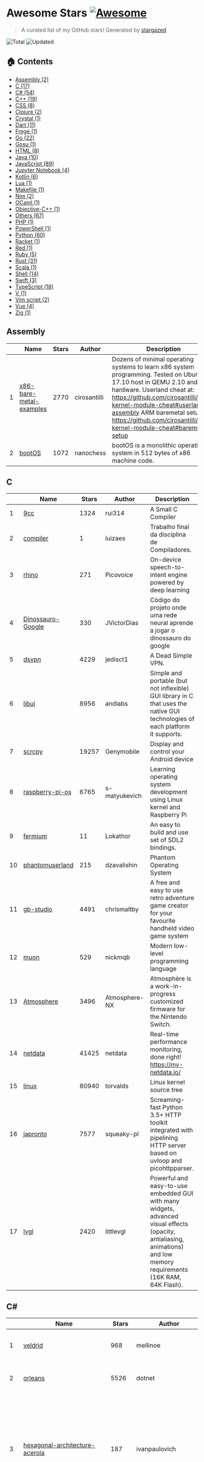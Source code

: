 # Awesome Stars [![Awesome](https://cdn.rawgit.com/sindresorhus/awesome/d7305f38d29fed78fa85652e3a63e154dd8e8829/media/badge.svg)](https://github.com/sindresorhus/awesome)

> A curated list of my GitHub stars! Generated by [stargazed](https://github.com/abhijithvijayan/stargazed)

![Total](https://img.shields.io/badge/Total-472-green.svg)
![Updated](https://img.shields.io/badge/Updated-2--9--2019-blue.svg)

## 🏠 Contents
- [Assembly (2)](#assembly)
- [C (17)](#c)
- [C# (54)](#c-1)
- [C++ (19)](#c-2)
- [CSS (8)](#css)
- [Clojure (2)](#clojure)
- [Crystal (1)](#crystal)
- [Dart (11)](#dart)
- [Frege (1)](#frege)
- [Go (22)](#go)
- [Gosu (1)](#gosu)
- [HTML (8)](#html)
- [Java (10)](#java)
- [JavaScript (89)](#javascript)
- [Jupyter&nbsp;Notebook (4)](#jupyter-notebook)
- [Kotlin (6)](#kotlin)
- [Lua (1)](#lua)
- [Makefile (1)](#makefile)
- [Nim (2)](#nim)
- [OCaml (1)](#ocaml)
- [Objective-C++ (1)](#objective-c)
- [Others (67)](#others)
- [PHP (1)](#php)
- [PowerShell (1)](#powershell)
- [Python (60)](#python)
- [Racket (1)](#racket)
- [Red (1)](#red)
- [Ruby (5)](#ruby)
- [Rust (31)](#rust)
- [Scala (1)](#scala)
- [Shell (14)](#shell)
- [Swift (3)](#swift)
- [TypeScript (18)](#typescript)
- [V (1)](#v)
- [Vim&nbsp;script (2)](#vim-script)
- [Vue (4)](#vue)
- [Zig (1)](#zig)

## Assembly
|  | Name 	|  Stars 	| Author  	|  Description 	|
|---	|---	|---	|---	|---	|
| 1 |  [x86-bare-metal-examples](https://github.com/cirosantilli/x86-bare-metal-examples) | 2770 | cirosantilli | Dozens of minimal operating systems to learn x86 system programming. Tested on Ubuntu 17.10 host in QEMU 2.10 and real hardware. Userland cheat at: https://github.com/cirosantilli/linux-kernel-module-cheat#userland-assembly ARM baremetal setup at: https://github.com/cirosantilli/linux-kernel-module-cheat#baremetal-setup |
| 2 |  [bootOS](https://github.com/nanochess/bootOS) | 1072 | nanochess | bootOS is a monolithic operating system in 512 bytes of x86 machine code. |

## C
|  | Name 	|  Stars 	| Author  	|  Description 	|
|---	|---	|---	|---	|---	|
| 1 |  [9cc](https://github.com/rui314/9cc) | 1324 | rui314 | A Small C Compiler |
| 2 |  [compiler](https://github.com/luizaes/compiler) | 1 | luizaes | Trabalho final da disciplina de Compiladores. |
| 3 |  [rhino](https://github.com/Picovoice/rhino) | 271 | Picovoice | On-device speech-to-intent engine powered by deep learning |
| 4 |  [Dinossauro-Google](https://github.com/JVictorDias/Dinossauro-Google) | 330 | JVictorDias | Código do projeto onde uma rede neural aprende a jogar o dinossauro do google |
| 5 |  [dsvpn](https://github.com/jedisct1/dsvpn) | 4229 | jedisct1 | A Dead Simple VPN. |
| 6 |  [libui](https://github.com/andlabs/libui) | 8956 | andlabs | Simple and portable (but not inflexible) GUI library in C that uses the native GUI technologies of each platform it supports. |
| 7 |  [scrcpy](https://github.com/Genymobile/scrcpy) | 19257 | Genymobile | Display and control your Android device |
| 8 |  [raspberry-pi-os](https://github.com/s-matyukevich/raspberry-pi-os) | 6765 | s-matyukevich | Learning operating system development using Linux kernel and Raspberry Pi |
| 9 |  [fermium](https://github.com/Lokathor/fermium) | 11 | Lokathor | An easy to build and use set of SDL2 bindings. |
| 10 |  [phantomuserland](https://github.com/dzavalishin/phantomuserland) | 215 | dzavalishin | Phantom Operating System |
| 11 |  [gb-studio](https://github.com/chrismaltby/gb-studio) | 4491 | chrismaltby | A free and easy to use retro adventure game creator for your favourite handheld video game system |
| 12 |  [muon](https://github.com/nickmqb/muon) | 529 | nickmqb | Modern low-level programming language |
| 13 |  [Atmosphere](https://github.com/Atmosphere-NX/Atmosphere) | 3496 | Atmosphere-NX | Atmosphère is a work-in-progress customized firmware for the Nintendo Switch. |
| 14 |  [netdata](https://github.com/netdata/netdata) | 41425 | netdata | Real-time performance monitoring, done right! https://my-netdata.io/ |
| 15 |  [linux](https://github.com/torvalds/linux) | 80940 | torvalds | Linux kernel source tree |
| 16 |  [japronto](https://github.com/squeaky-pl/japronto) | 7577 | squeaky-pl | Screaming-fast Python 3.5+ HTTP toolkit integrated with pipelining HTTP server based on uvloop and picohttpparser. |
| 17 |  [lvgl](https://github.com/littlevgl/lvgl) | 2420 | littlevgl | Powerful and easy-to-use embedded GUI with many widgets, advanced visual effects (opacity, antialiasing, animations) and low memory requirements (16K RAM, 64K Flash). |

## C#
|  | Name 	|  Stars 	| Author  	|  Description 	|
|---	|---	|---	|---	|---	|
| 1 |  [veldrid](https://github.com/mellinoe/veldrid) | 968 | mellinoe | A low-level, portable graphics library for .NET. |
| 2 |  [orleans](https://github.com/dotnet/orleans) | 5526 | dotnet | Orleans - Distributed Virtual Actor Model |
| 3 |  [hexagonal-architecture-acerola](https://github.com/ivanpaulovich/hexagonal-architecture-acerola) | 187 | ivanpaulovich | An Hexagonal Architecture service template with DDD, CQRS, TDD and SOLID using .NET Core 2.0. All small features are testable and could be mocked. Adapters could be mocked or exchanged. |
| 4 |  [event-sourcing-jambo](https://github.com/ivanpaulovich/event-sourcing-jambo) | 130 | ivanpaulovich | An Hexagonal Architecture with DDD + Aggregates + Event Sourcing using .NET Core, Kafka e MongoDB (Blog Engine) |
| 5 |  [Mimic](https://github.com/molenzwiebel/Mimic) | 212 | molenzwiebel | 📡 League from the safety of your toilet. |
| 6 |  [Netch](https://github.com/NetchX/Netch) | 1438 | NetchX | Game accelerator. Support Socks5, Shadowsocks, ShadowsocksR, V2Ray protocol. UDP NAT FullCone |
| 7 |  [JSIL](https://github.com/sq/JSIL) | 1592 | sq | CIL to Javascript Compiler |
| 8 |  [querybuilder](https://github.com/sqlkata/querybuilder) | 1105 | sqlkata | SQL query builder, written in c#, helps you build complex queries easily, supports SqlServer, MySql, PostgreSql, Oracle, Sqlite and Firebird |
| 9 |  [Chloe](https://github.com/shuxinqin/Chloe) | 1031 | shuxinqin | A lightweight and high-performance Object/Relational Mapping(ORM) library for .NET  --C# |
| 10 |  [YoutubeExplode](https://github.com/Tyrrrz/YoutubeExplode) | 764 | Tyrrrz | The ultimate dirty YouTube library |
| 11 |  [FastExpressionCompiler](https://github.com/dadhi/FastExpressionCompiler) | 404 | dadhi | Fast ExpressionTree compiler to delegate |
| 12 |  [Enums.NET](https://github.com/TylerBrinkley/Enums.NET) | 867 | TylerBrinkley | Enums.NET is a high-performance type-safe .NET enum utility library |
| 13 |  [Dapper.GraphQL](https://github.com/landmarkhw/Dapper.GraphQL) | 176 | landmarkhw | A .NET Core library designed to integrate the Dapper and graphql-dotnet projects with ease-of-use in mind and performance as the primary concern. |
| 14 |  [Playnite](https://github.com/JosefNemec/Playnite) | 1948 | JosefNemec | Open source video game library manager with support for 3rd party libraries like Steam, GOG, Origin, Battle.net and Uplay. Including game emulation support, providing one unified interface for your games. |
| 15 |  [uno](https://github.com/unoplatform/uno) | 1412 | unoplatform | Build Mobile, Desktop and WebAssembly apps with C# and XAML. Today. Open source and professionally supported. |
| 16 |  [roslyn](https://github.com/dotnet/roslyn) | 11941 | dotnet | The Roslyn .NET compiler provides C# and Visual Basic languages with rich code analysis APIs. |
| 17 |  [coreclr](https://github.com/dotnet/coreclr) | 12088 | dotnet | CoreCLR is the runtime for .NET Core. It includes the garbage collector, JIT compiler, primitive data types and low-level classes. |
| 18 |  [osu](https://github.com/ppy/osu) | 3628 | ppy | rhythm is just a *click* away! |
| 19 |  [IdentityServer4](https://github.com/IdentityServer/IdentityServer4) | 5160 | IdentityServer | OpenID Connect and OAuth 2.0 Framework for ASP.NET Core |
| 20 |  [Lean](https://github.com/QuantConnect/Lean) | 2803 | QuantConnect | Lean Algorithmic Trading Engine by QuantConnect (C#, Python, F#) |
| 21 |  [workflow-core](https://github.com/danielgerlag/workflow-core) | 1492 | danielgerlag | Lightweight workflow engine for .NET Standard |
| 22 |  [SteamAchievementManager](https://github.com/gibbed/SteamAchievementManager) | 1180 | gibbed | A manager for game achievements in Steam. |
| 23 |  [react-native-fs](https://github.com/itinance/react-native-fs) | 3206 | itinance | Native filesystem access for react-native |
| 24 |  [microservices-demo](https://github.com/GoogleCloudPlatform/microservices-demo) | 5963 | GoogleCloudPlatform | Sample cloud-native application with 10 microservices showcasing Kubernetes, Istio, gRPC and OpenCensus. |
| 25 |  [RawPrint](https://github.com/frogmorecs/RawPrint) | 86 | frogmorecs | Send files directly to a Windows printer bypassing the printer driver. |
| 26 |  [Eto](https://github.com/picoe/Eto) | 2281 | picoe | Cross platform GUI framework for desktop and mobile applications in .NET |
| 27 |  [grpc-dotnet](https://github.com/grpc/grpc-dotnet) | 1325 | grpc | gRPC for .NET |
| 28 |  [linq2db](https://github.com/linq2db/linq2db) | 1404 | linq2db | Linq to database provider. |
| 29 |  [SharpBgfx](https://github.com/MikePopoloski/SharpBgfx) | 132 | MikePopoloski | C# bindings for the bgfx graphics library |
| 30 |  [todo](https://github.com/ivanpaulovich/todo) | 76 | ivanpaulovich | :white_check_mark: Commad-Line Task management with storage on your GitHub :fire: |
| 31 |  [clean-architecture-manga](https://github.com/ivanpaulovich/clean-architecture-manga) | 614 | ivanpaulovich | Clean Architecture sample with .NET Core 3.0 and C# 8. Use cases as central organising structure, completely testable, decoupled from frameworks |
| 32 |  [ArchiSteamFarm](https://github.com/JustArchiNET/ArchiSteamFarm) | 4451 | JustArchiNET | C# application with primary purpose of idling Steam cards from multiple accounts simultaneously. |
| 33 |  [OptiKey](https://github.com/OptiKey/OptiKey) | 3674 | OptiKey | OptiKey - Full computer control and speech with your eyes |
| 34 |  [C-Sharp](https://github.com/TheAlgorithms/C-Sharp) | 902 | TheAlgorithms | All algorithms implemented in C#. |
| 35 |  [Chromely](https://github.com/chromelyapps/Chromely) | 1665 | chromelyapps | Build HTML Desktop Apps on .NET/.NET Core using native GUI, HTML5, JavaScript, CSS |
| 36 |  [dotnet-new-caju](https://github.com/ivanpaulovich/dotnet-new-caju) | 163 | ivanpaulovich | Learn Clean Architecture with .NET Core 3.0 :fire: |
| 37 |  [clean-code-dotnet](https://github.com/thangchung/clean-code-dotnet) | 1335 | thangchung | :bathtub:  Clean Code concepts and tools adapted for .NET |
| 38 |  [bepuphysics2](https://github.com/bepu/bepuphysics2) | 471 | bepu | Pure C# 3D real time physics simulation library, now with a higher version number. |
| 39 |  [Avalonia](https://github.com/AvaloniaUI/Avalonia) | 7259 | AvaloniaUI | A multi-platform .NET UI framework |
| 40 |  [aspnetboilerplate](https://github.com/aspnetboilerplate/aspnetboilerplate) | 7424 | aspnetboilerplate | ASP.NET Boilerplate - Web Application Framework |
| 41 |  [machinelearning](https://github.com/dotnet/machinelearning) | 6452 | dotnet | ML.NET is an open source and cross-platform machine learning framework for .NET. |
| 42 |  [AspNetCore](https://github.com/aspnet/AspNetCore) | 13952 | aspnet | ASP.NET Core is a cross-platform .NET framework for building modern cloud-based web applications on Windows, Mac, or Linux. |
| 43 |  [MaterialDesignInXamlToolkit](https://github.com/MaterialDesignInXAML/MaterialDesignInXamlToolkit) | 7281 | MaterialDesignInXAML | Google's Material Design in XAML & WPF, for C# & VB.Net. |
| 44 |  [QuickLook](https://github.com/QL-Win/QuickLook) | 4125 | QL-Win | Bring macOS “Quick Look” feature to Windows |
| 45 |  [Dapper](https://github.com/StackExchange/Dapper) | 11384 | StackExchange | Dapper - a simple object mapper for .Net |
| 46 |  [eShopOnContainers](https://github.com/dotnet-architecture/eShopOnContainers) | 11344 | dotnet-architecture | Easy to get started sample reference microservice and container based application. Cross-platform on Linux and Windows Docker Containers, powered by .NET Core 2.2, Docker engine and optionally Azure, Kubernetes or Service Fabric. Supports Visual Studio, VS for Mac and CLI based environments with Docker CLI, dotnet CLI, VS Code or any other code editor. |
| 47 |  [Reddnet](https://github.com/moritz-mm/Reddnet) | 55 | moritz-mm | A mini Reddit written in Asp.Net Core |
| 48 |  [EvilClippy](https://github.com/outflanknl/EvilClippy) | 610 | outflanknl | A cross-platform assistant for creating malicious MS Office documents. Can hide VBA macros, stomp VBA code (via P-Code) and confuse macro analysis tools. Runs on Linux, OSX and Windows. |
| 49 |  [coolstore-microservices](https://github.com/vietnam-devs/coolstore-microservices) | 1030 | vietnam-devs | A Kubernetes-based microservices application on service mesh |
| 50 |  [strans](https://github.com/Inventitech/strans) | 515 | Inventitech | Performs string manipulation tasks by learning from the provided example(s), instead of having to program them out explicitly. |
| 51 |  [FluentTerminal](https://github.com/felixse/FluentTerminal) | 5081 | felixse | A Terminal Emulator based on UWP and web technologies. |
| 52 |  [csharp-design-patterns-for-humans](https://github.com/anupavanm/csharp-design-patterns-for-humans) | 550 | anupavanm | Design Patterns for Humans™ - An ultra-simplified explanation - C# Examples |
| 53 |  [Electron.NET](https://github.com/ElectronNET/Electron.NET) | 3739 | ElectronNET | Build cross platform desktop apps with ASP.NET Core. |
| 54 |  [awesome-dotnet-core](https://github.com/thangchung/awesome-dotnet-core) | 10092 | thangchung | :honeybee: A collection of awesome .NET core libraries, tools, frameworks and software |

## C++
|  | Name 	|  Stars 	| Author  	|  Description 	|
|---	|---	|---	|---	|---	|
| 1 |  [Osiris](https://github.com/danielkrupinski/Osiris) | 358 | danielkrupinski | Free open-source training software / cheat for Counter-Strike: Global Offensive, written in modern C++. GUI powered by imgui. |
| 2 |  [d9vk](https://github.com/Joshua-Ashton/d9vk) | 706 | Joshua-Ashton | A d3d9 to vk layer based off DXVK's codebase. |
| 3 |  [dxvk](https://github.com/doitsujin/dxvk) | 4115 | doitsujin | Vulkan-based D3D11 and D3D10 implementation for Linux / Wine |
| 4 |  [grpc-web](https://github.com/grpc/grpc-web) | 3288 | grpc | gRPC for Web Clients |
| 5 |  [nodegui](https://github.com/nodegui/nodegui) | 3081 | nodegui | A library for building cross-platform native desktop applications with JavaScript and CSS like styling 🚀.  For React NodeGUI, visit: https://github.com/nodegui/react-nodegui ⚛️ |
| 6 |  [PacVim](https://github.com/jmoon018/PacVim) | 2362 | jmoon018 |  |
| 7 |  [react-native-windows](https://github.com/microsoft/react-native-windows) | 9957 | microsoft | A framework for building native Windows apps with React. |
| 8 |  [3d-game-shaders-for-beginners](https://github.com/lettier/3d-game-shaders-for-beginners) | 5063 | lettier | 🎮 A step-by-step guide on how to implement SSAO, depth of field, lighting, normal mapping, and more for your 3D game. |
| 9 |  [electron](https://github.com/electron/electron) | 77308 | electron | :electron: Build cross-platform desktop apps with JavaScript, HTML, and CSS |
| 10 |  [bgfx](https://github.com/bkaradzic/bgfx) | 6762 | bkaradzic | Cross-platform, graphics API agnostic, &#34;Bring Your Own Engine/Framework&#34; style rendering library. |
| 11 |  [terminal](https://github.com/microsoft/terminal) | 52657 | microsoft | The new Windows Terminal, and the original Windows console host -- all in the same place! |
| 12 |  [devilution](https://github.com/diasurgical/devilution) | 7540 | diasurgical | Diablo devolved - magic behind the 1996 computer game |
| 13 |  [imgui](https://github.com/ocornut/imgui) | 16987 | ocornut | Dear ImGui: Bloat-free Immediate Mode Graphical User interface for C++ with minimal dependencies |
| 14 |  [uWebSockets.js](https://github.com/uNetworking/uWebSockets.js) | 2210 | uNetworking | μWebSockets for TypeScript & JavaScript backends |
| 15 |  [godot](https://github.com/godotengine/godot) | 24718 | godotengine | Godot Engine – Multi-platform 2D and 3D game engine |
| 16 |  [nw.js](https://github.com/nwjs/nw.js) | 35884 | nwjs | Call all Node.js modules directly from DOM/WebWorker and enable a new way of writing applications with all Web technologies. |
| 17 |  [tinyrenderer](https://github.com/ssloy/tinyrenderer) | 7447 | ssloy | A brief computer graphics / rendering course |
| 18 |  [tinyraycaster](https://github.com/ssloy/tinyraycaster) | 1072 | ssloy | 486 lines of C++: old-school FPS in a weekend |
| 19 |  [simdjson](https://github.com/lemire/simdjson) | 7462 | lemire | Parsing gigabytes of JSON per second |

## CSS
|  | Name 	|  Stars 	| Author  	|  Description 	|
|---	|---	|---	|---	|---	|
| 1 |  [RemixIcon](https://github.com/Remix-Design/RemixIcon) | 1604 | Remix-Design | Open source neutral style icon system |
| 2 |  [css](https://github.com/primer/css) | 8608 | primer | The CSS design system that powers GitHub |
| 3 |  [chalk](https://github.com/nielsenramon/chalk) | 766 | nielsenramon | Chalk is a high quality, completely customizable, performant and 100% free Jekyll blog theme. |
| 4 |  [nulis](https://github.com/raymestalez/nulis) | 701 | raymestalez | Tree editor for writers |
| 5 |  [bulma](https://github.com/jgthms/bulma) | 36796 | jgthms | Modern CSS framework based on Flexbox |
| 6 |  [water.css](https://github.com/kognise/water.css) | 4177 | kognise | A just-add-css collection of styles to make simple websites just a little nicer |
| 7 |  [web-presentation](https://github.com/deepidea/web-presentation) | 100 | deepidea | Jekyll theme template to create web presentation |
| 8 |  [raster](https://github.com/rsms/raster) | 452 | rsms | Raster — simple CSS grid system |

## Clojure
|  | Name 	|  Stars 	| Author  	|  Description 	|
|---	|---	|---	|---	|---	|
| 1 |  [metabase](https://github.com/metabase/metabase) | 17011 | metabase | The simplest, fastest way to get business intelligence and analytics  to everyone in your company :yum: |
| 2 |  [jepsen](https://github.com/jepsen-io/jepsen) | 4144 | jepsen-io | A framework for distributed systems verification, with fault injection |

## Crystal
|  | Name 	|  Stars 	| Author  	|  Description 	|
|---	|---	|---	|---	|---	|
| 1 |  [invidious](https://github.com/omarroth/invidious) | 1329 | omarroth | Invidious is an alternative front-end to YouTube |

## Dart
|  | Name 	|  Stars 	| Author  	|  Description 	|
|---	|---	|---	|---	|---	|
| 1 |  [complete_flutter_ecommerce](https://github.com/Santos-Enoque/complete_flutter_ecommerce) | 204 | Santos-Enoque | This repo will contain the backend code and the Ui of the flutter ecommerce app |
| 2 |  [dynamic_widget](https://github.com/dengyin2000/dynamic_widget) | 263 | dengyin2000 | A Backend-Driven UI toolkit, build your dynamic UI with json, and the json format is very similar with flutter widget code. |
| 3 |  [Best-Flutter-UI-Templates](https://github.com/mitesh77/Best-Flutter-UI-Templates) | 2527 | mitesh77 | completely free for everyone. Its build-in Flutter Dart. |
| 4 |  [hive](https://github.com/hivedb/hive) | 491 | hivedb | Lightweight and blazing fast key-value database written in pure Dart. |
| 5 |  [flutter_web](https://github.com/flutter/flutter_web) | 4477 | flutter | Bring your Flutter code to web browsers |
| 6 |  [flutter_platform_widgets](https://github.com/aqwert/flutter_platform_widgets) | 454 | aqwert | Target the specific design of Material for Android and Cupertino for iOS widgets through a common set of Platform aware widgets |
| 7 |  [grpc-dart](https://github.com/grpc/grpc-dart) | 266 | grpc | The Dart language implementation of gRPC. |
| 8 |  [bloc](https://github.com/felangel/bloc) | 2637 | felangel | A predictable state management library that helps implement the BLoC design pattern |
| 9 |  [flutter](https://github.com/flutter/flutter) | 76271 | flutter | Flutter makes it easy and fast to build beautiful mobile apps. |
| 10 |  [flutter-developers](https://github.com/lukepighetti/flutter-developers) | 104 | lukepighetti | A showcase app for Flutter Developers |
| 11 |  [awesome-flutter](https://github.com/Solido/awesome-flutter) | 22240 | Solido | An awesome list that curates the best Flutter libraries, tools, tutorials, articles and more. |

## Frege
|  | Name 	|  Stars 	| Author  	|  Description 	|
|---	|---	|---	|---	|---	|
| 1 |  [frege](https://github.com/Frege/frege) | 3252 | Frege | Frege is a Haskell for the JVM. It brings purely functional programing to the Java platform. |

## Go
|  | Name 	|  Stars 	| Author  	|  Description 	|
|---	|---	|---	|---	|---	|
| 1 |  [watermill](https://github.com/ThreeDotsLabs/watermill) | 1269 | ThreeDotsLabs | Building event-driven applications easy way in Go. |
| 2 |  [go-patterns](https://github.com/tmrts/go-patterns) | 11026 | tmrts | Curated list of Go design patterns, recipes and idioms |
| 3 |  [kuma](https://github.com/Kong/kuma) | 858 | Kong | 🐻 The Universal Service Mesh |
| 4 |  [act](https://github.com/nektos/act) | 2429 | nektos | Run your GitHub Actions locally |
| 5 |  [octant](https://github.com/vmware-tanzu/octant) | 2740 | vmware-tanzu | A web-based, highly extensible platform for developers to better understand the complexity of Kubernetes clusters. |
| 6 |  [rook](https://github.com/rook/rook) | 6132 | rook | Storage Orchestration for Kubernetes |
| 7 |  [sqlc](https://github.com/kyleconroy/sqlc) | 92 | kyleconroy | Generate type safe Go from SQL |
| 8 |  [awesome-go](https://github.com/avelino/awesome-go) | 48293 | avelino | A curated list of awesome Go frameworks, libraries and software |
| 9 |  [vault](https://github.com/hashicorp/vault) | 14078 | hashicorp | A tool for secrets management, encryption as a service, and privileged access management |
| 10 |  [go-ethereum](https://github.com/ethereum/go-ethereum) | 24342 | ethereum | Official Go implementation of the Ethereum protocol |
| 11 |  [go-whatsapp](https://github.com/Rhymen/go-whatsapp) | 436 | Rhymen | WhatsApp Web API |
| 12 |  [nano](https://github.com/lonng/nano) | 1055 | lonng | Lightweight, facility, high performance golang based game server framework |
| 13 |  [xuperunion](https://github.com/xuperchain/xuperunion) | 826 | xuperchain | A highly flexible blockchain architecture with great transaction performance. |
| 14 |  [termdash](https://github.com/mum4k/termdash) | 841 | mum4k | Terminal based dashboard. |
| 15 |  [chezmoi](https://github.com/twpayne/chezmoi) | 1864 | twpayne | Manage your dotfiles across multiple machines, securely. |
| 16 |  [termshark](https://github.com/gcla/termshark) | 4620 | gcla | A terminal UI for tshark, inspired by Wireshark |
| 17 |  [gfile](https://github.com/Antonito/gfile) | 509 | Antonito | Direct file transfer over WebRTC |
| 18 |  [k9s](https://github.com/derailed/k9s) | 3169 | derailed | 🐶 Kubernetes CLI To Manage Your Clusters In Style! |
| 19 |  [gin](https://github.com/gin-gonic/gin) | 31781 | gin-gonic | Gin is a HTTP web framework written in Go (Golang). It features a Martini-like API with much better performance -- up to 40 times faster. If you need smashing performance, get yourself some Gin. |
| 20 |  [fyne](https://github.com/fyne-io/fyne) | 6638 | fyne-io | Cross platform GUI in Go based on Material Design |
| 21 |  [music-theory](https://github.com/go-music-theory/music-theory) | 259 | go-music-theory | Go models of Note, Scale, Chord and Key |
| 22 |  [fasthttp](https://github.com/valyala/fasthttp) | 10090 | valyala | Fast HTTP package for Go. Tuned for high performance. Zero memory allocations in hot paths. Up to 10x faster than net/http |

## Gosu
|  | Name 	|  Stars 	| Author  	|  Description 	|
|---	|---	|---	|---	|---	|
| 1 |  [gosu-lang](https://github.com/gosu-lang/gosu-lang) | 306 | gosu-lang | The Gosu programming language |

## HTML
|  | Name 	|  Stars 	| Author  	|  Description 	|
|---	|---	|---	|---	|---	|
| 1 |  [css](https://github.com/hakimel/css) | 3736 | hakimel | Assorted CSS and UI experiments. |
| 2 |  [MatBlazor](https://github.com/SamProf/MatBlazor) | 635 | SamProf | Material Design components for Blazor and Razor Components |
| 3 |  [examples](https://github.com/riot/examples) | 334 | riot | Demos and examples for Riot and submodules |
| 4 |  [front-end-handbook-2019](https://github.com/FrontendMasters/front-end-handbook-2019) | 2771 | FrontendMasters | [Book] 2019 edition of our front-end development handbook |
| 5 |  [django-DefectDojo](https://github.com/DefectDojo/django-DefectDojo) | 983 | DefectDojo | DefectDojo is an open-source application vulnerability correlation and security orchestration tool. |
| 6 |  [indeterminate-music](https://github.com/schollz/indeterminate-music) | 12 | schollz | A framework for creating indeterminate music (in development) :musical_note: |
| 7 |  [free-for-dev](https://github.com/ripienaar/free-for-dev) | 24138 | ripienaar | A list of SaaS, PaaS and IaaS offerings that have free tiers of interest to devops and infradev |
| 8 |  [personal-website](https://github.com/github/personal-website) | 5353 | github | Code that'll help you kickstart a personal website that showcases your work as a software developer. |

## Java
|  | Name 	|  Stars 	| Author  	|  Description 	|
|---	|---	|---	|---	|---	|
| 1 |  [bootique](https://github.com/bootique/bootique) | 1199 | bootique | Bootique is a minimally opinionated platform for modern runnable Java apps. |
| 2 |  [actframework](https://github.com/actframework/actframework) | 588 | actframework | An easy to use Java MVC server stack |
| 3 |  [CleanCodeCaseStudy](https://github.com/cleancoders/CleanCodeCaseStudy) | 348 | cleancoders | Clean Code Case Study |
| 4 |  [clean-architecture-example](https://github.com/carlphilipp/clean-architecture-example) | 162 | carlphilipp | An example to create a clean architecture with Java 11 |
| 5 |  [Anime4K](https://github.com/bloc97/Anime4K) | 3792 | bloc97 | A High-Quality Real Time Upscaler for Anime Video |
| 6 |  [poli](https://github.com/shzlw/poli) | 1439 | shzlw | An easy-to-use BI server built for SQL lovers. Power data analysis in SQL and gain faster business insights. |
| 7 |  [android-developer-roadmap](https://github.com/MindorksOpenSource/android-developer-roadmap) | 748 | MindorksOpenSource | Android Developer Roadmap - A complete roadmap to learn Android App Development |
| 8 |  [AndroidGameBoyEmulator](https://github.com/pedrovgs/AndroidGameBoyEmulator) | 210 | pedrovgs | Android Game Boy Emulator written in Java |
| 9 |  [buck](https://github.com/facebook/buck) | 6989 | facebook | A fast build system that encourages the creation of small, reusable modules over a variety of platforms and languages. |
| 10 |  [ghidra](https://github.com/NationalSecurityAgency/ghidra) | 17622 | NationalSecurityAgency | Ghidra is a software reverse engineering (SRE) framework |

## JavaScript
|  | Name 	|  Stars 	| Author  	|  Description 	|
|---	|---	|---	|---	|---	|
| 1 |  [sdk](https://github.com/microlinkhq/sdk) | 354 | microlinkhq | Turn any URL into a beautiful link preview. |
| 2 |  [tabler](https://github.com/tabler/tabler) | 19417 | tabler | Tabler is free and open-source HTML Dashboard UI Kit built on Bootstrap |
| 3 |  [svelte](https://github.com/sveltejs/svelte) | 24081 | sveltejs | Cybernetically enhanced web apps |
| 4 |  [iptv](https://github.com/iptv-org/iptv) | 2009 | iptv-org | Collection of 8000+ publicly available IPTV channels from all over the world |
| 5 |  [xo](https://github.com/xojs/xo) | 4756 | xojs | ❤️ JavaScript linter with great defaults |
| 6 |  [carbon](https://github.com/carbon-design-system/carbon) | 2037 | carbon-design-system | A design system built by IBM |
| 7 |  [stargazed](https://github.com/abhijithvijayan/stargazed) | 157 | abhijithvijayan | Creating your own Awesome List of GitHub stars! |
| 8 |  [atom-quest](https://github.com/y4my4my4m/atom-quest) | 3 | y4my4my4m | Task based RPG system for developers. |
| 9 |  [Donsol](https://github.com/hundredrabbits/Donsol) | 65 | hundredrabbits | Card Game |
| 10 |  [vue-filepond](https://github.com/pqina/vue-filepond) | 846 | pqina | 🔌 A handy FilePond adapter component for Vue |
| 11 |  [jsonbox](https://github.com/vasanthv/jsonbox) | 1795 | vasanthv | A Free HTTP based JSON storage. |
| 12 |  [hiring-without-whiteboards](https://github.com/poteto/hiring-without-whiteboards) | 13649 | poteto | ⭐️  Companies that don't have a broken hiring process |
| 13 |  [readme-md-generator](https://github.com/kefranabg/readme-md-generator) | 6067 | kefranabg | 📄 CLI that generates beautiful README.md files |
| 14 |  [clean-code-javascript](https://github.com/ryanmcdermott/clean-code-javascript) | 25929 | ryanmcdermott | :bathtub: Clean Code concepts adapted for JavaScript |
| 15 |  [puppeteer-recorder](https://github.com/checkly/puppeteer-recorder) | 6162 | checkly | Puppeteer recorder is a Chrome extension that records your browser interactions and generates a  Puppeteer script. |
| 16 |  [react-admin](https://github.com/marmelab/react-admin) | 9706 | marmelab | A frontend Framework for building admin applications running in the browser on top of REST/GraphQL APIs, using ES6, React and Material Design |
| 17 |  [TypeScript-Vue-Starter](https://github.com/microsoft/TypeScript-Vue-Starter) | 3714 | microsoft | A starter template for TypeScript and Vue with a detailed README describing how to use the two together. |
| 18 |  [react-spring](https://github.com/react-spring/react-spring) | 14532 | react-spring | ✌️ A spring physics based React animation library |
| 19 |  [onenote](https://github.com/patrikx3/onenote) | 789 | patrikx3 | 📚 Linux Electron Onenote - A Linux compatible version of OneNote |
| 20 |  [joint](https://github.com/clientIO/joint) | 2967 | clientIO | JavaScript diagramming library |
| 21 |  [leite](https://github.com/idwall/leite) | 149 | idwall | Gerador de dados brasileiros aleatórios 🇧🇷 |
| 22 |  [musicTweet](https://github.com/jaredallard/musicTweet) | 4 | jaredallard | Set your Twitter username to your current playing on Spotify. Also has a web page. |
| 23 |  [outline](https://github.com/outline/outline) | 5880 | outline | The fastest wiki and knowledge base for growing teams. Beautiful, feature rich, markdown compatible and open source. |
| 24 |  [vector](https://github.com/Netflix/vector) | 3245 | Netflix | Vector is an on-host performance monitoring framework which exposes hand picked high resolution metrics to every engineer’s browser. |
| 25 |  [reactide](https://github.com/reactide/reactide) | 9686 | reactide | Reactide is the first dedicated IDE for React web application development. |
| 26 |  [proton-native](https://github.com/kusti8/proton-native) | 9320 | kusti8 | A React environment for cross platform native desktop apps |
| 27 |  [mc.js](https://github.com/ian13456/mc.js) | 2734 | ian13456 | Open source Minecraft clone built with ThreeJS, ReactJS, GraphQL, and NodeJS. |
| 28 |  [chrome-extension-catolicasc](https://github.com/murillo94/chrome-extension-catolicasc) | 5 | murillo94 | Uma extensão que centraliza as principais informações do aluno na Univ. Católica de Santa Catarina - Joinville |
| 29 |  [atomize](https://github.com/proksh/atomize) | 548 | proksh | Design System for developers build on styled-components & React JS. |
| 30 |  [pixi.js](https://github.com/pixijs/pixi.js) | 27274 | pixijs | The HTML5 Creation Engine: Create beautiful digital content with the fastest, most flexible 2D WebGL renderer. |
| 31 |  [react-testing-library](https://github.com/testing-library/react-testing-library) | 9085 | testing-library | 🐐 Simple and complete React DOM testing utilities that encourage good testing practices. |
| 32 |  [fullPage.js](https://github.com/alvarotrigo/fullPage.js) | 28273 | alvarotrigo | fullPage plugin by Alvaro Trigo. Create full screen pages fast and simple |
| 33 |  [taskbook](https://github.com/klaussinani/taskbook) | 7132 | klaussinani | Tasks, boards & notes for the command-line habitat |
| 34 |  [material-shell](https://github.com/PapyElGringo/material-shell) | 966 | PapyElGringo | New shell for Gnome following the Material-design guidelines. Proposing a performant and simple opinionated mouse / keyboard workflow to increase daily productivity and comfort |
| 35 |  [mtg-sdk-javascript](https://github.com/MagicTheGathering/mtg-sdk-javascript) | 146 | MagicTheGathering | Magic: The Gathering SDK - Javascript |
| 36 |  [react-material-admin](https://github.com/flatlogic/react-material-admin) | 365 | flatlogic | ☄️React Material Admin is a React template built with Material-UI |
| 37 |  [realworld](https://github.com/gothinkster/realworld) | 32224 | gothinkster | &#34;The mother of all demo apps&#34; — Exemplary fullstack Medium.com clone powered by React, Angular, Node, Django, and many more 🏅 |
| 38 |  [bolt](https://github.com/boltpkg/bolt) | 1456 | boltpkg | ⚡️ Super-powered JavaScript project management |
| 39 |  [odoo](https://github.com/odoo/odoo) | 15170 | odoo | Odoo. Open Source Apps To Grow Your Business. |
| 40 |  [ws](https://github.com/websockets/ws) | 12371 | websockets | Simple to use, blazing fast and thoroughly tested WebSocket client and server for Node.js |
| 41 |  [hexo](https://github.com/hexojs/hexo) | 28142 | hexojs | A fast, simple & powerful blog framework, powered by Node.js. |
| 42 |  [axios](https://github.com/axios/axios) | 65091 | axios | Promise based HTTP client for the browser and node.js |
| 43 |  [freeCodeCamp](https://github.com/freeCodeCamp/freeCodeCamp) | 305264 | freeCodeCamp | The https://www.freeCodeCamp.org open source codebase and curriculum. Learn to code for free together with millions of people. |
| 44 |  [create-react-library](https://github.com/transitive-bullshit/create-react-library) | 2828 | transitive-bullshit | ⚡CLI for easily creating reusable react libraries. |
| 45 |  [engine](https://github.com/playcanvas/engine) | 4832 | playcanvas | Fast and lightweight WebGL game engine |
| 46 |  [react-material-dashboard](https://github.com/devias-io/react-material-dashboard) | 1325 | devias-io | React Dashboard made with Material UI’s components, React and of course create-react-app to boost your app development process! |
| 47 |  [pastel](https://github.com/vadimdemedes/pastel) | 1114 | vadimdemedes | 🎨 Framework for effortlessly building Ink apps |
| 48 |  [nodebestpractices](https://github.com/goldbergyoni/nodebestpractices) | 33894 | goldbergyoni | :white_check_mark: The largest Node.js best practices list (September 2019) |
| 49 |  [nuxt.js](https://github.com/nuxt/nuxt.js) | 22523 | nuxt | The Vue.js Framework |
| 50 |  [react-worker-dom](https://github.com/web-perf/react-worker-dom) | 792 | web-perf | Experiments to see the advantages of using Web Workers to Render React Virtual DOM |
| 51 |  [joi](https://github.com/hapijs/joi) | 13357 | hapijs | :office: The most powerful data validation library for JS |
| 52 |  [zombie](https://github.com/assaf/zombie) | 5307 | assaf | Insanely fast, full-stack, headless browser testing using node.js |
| 53 |  [resume.github.com](https://github.com/resume/resume.github.com) | 42187 | resume | Resumes generated using the GitHub informations |
| 54 |  [vue](https://github.com/vuejs/vue) | 149048 | vuejs | 🖖 Vue.js is a progressive, incrementally-adoptable JavaScript framework for building UI on the web. |
| 55 |  [hacker-scripts](https://github.com/NARKOZ/hacker-scripts) | 36246 | NARKOZ | Based on a true story |
| 56 |  [material-ui](https://github.com/mui-org/material-ui) | 51017 | mui-org | React components for faster and easier web development. Build your own design system, or start with Material Design. |
| 57 |  [ElGrapho](https://github.com/ericdrowell/ElGrapho) | 938 | ericdrowell |  |
| 58 |  [You-Dont-Need-jQuery](https://github.com/nefe/You-Dont-Need-jQuery) | 18620 | nefe | Examples of how to do query, style, dom, ajax, event etc like jQuery with plain javascript. |
| 59 |  [react-kanban](https://github.com/markusenglund/react-kanban) | 1385 | markusenglund | A Trello-like application built with React and Redux. Take a look at the live website: |
| 60 |  [BizCharts](https://github.com/alibaba/BizCharts) | 4486 | alibaba | Powerful data visualization library based on G2 and React. |
| 61 |  [pollyjs](https://github.com/Netflix/pollyjs) | 8077 | Netflix | Record, Replay, and Stub HTTP Interactions. |
| 62 |  [now-builders](https://github.com/zeit/now-builders) | 478 | zeit | Official Now Builders created by the ZEIT team |
| 63 |  [winXP](https://github.com/ShizukuIchi/winXP) | 3168 | ShizukuIchi | 🏁 Web based Windows XP desktop recreation. |
| 64 |  [awesome-vscode](https://github.com/viatsko/awesome-vscode) | 15789 | viatsko | 🎨 A curated list of delightful VS Code packages and resources. |
| 65 |  [coinflict-of-interest](https://github.com/lukechilds/coinflict-of-interest) | 130 | lukechilds | Browser extension to show user biases on Crypto Twitter. |
| 66 |  [send](https://github.com/mozilla/send) | 8349 | mozilla | Simple, private file sharing from the makers of Firefox |
| 67 |  [three.js](https://github.com/mrdoob/three.js) | 55050 | mrdoob | JavaScript 3D library. |
| 68 |  [Tone.js](https://github.com/Tonejs/Tone.js) | 8785 | Tonejs | A Web Audio framework for making interactive music in the browser. |
| 69 |  [recharts](https://github.com/recharts/recharts) | 12470 | recharts | Redefined chart library built with React and D3 |
| 70 |  [laxxx](https://github.com/alexfoxy/laxxx) | 6275 | alexfoxy | Simple & light weight (3kb minified & zipped) vanilla javascript plugin to create smooth & beautiful animations when you scrolllll! Harness the power of the most intuitive interaction and make your websites come alive! |
| 71 |  [synth](https://github.com/joshontheweb/synth) | 106 | joshontheweb | a webaudio synthesizer |
| 72 |  [hyper](https://github.com/zeit/hyper) | 31082 | zeit | A terminal built on web technologies |
| 73 |  [now-examples](https://github.com/zeit/now-examples) | 1778 | zeit | Examples of ZEIT Now projects you can deploy yourself |
| 74 |  [many-keys-map](https://github.com/fregante/many-keys-map) | 66 | fregante | A Map subclass with support for multiple keys for one entry. |
| 75 |  [speed-test](https://github.com/sindresorhus/speed-test) | 3218 | sindresorhus | Test your internet connection speed and ping using speedtest.net from the CLI |
| 76 |  [workerize-loader](https://github.com/developit/workerize-loader) | 1348 | developit | 🏗️ Automatically move a module into a Web Worker (Webpack loader) |
| 77 |  [git-history](https://github.com/pomber/git-history) | 10963 | pomber | Quickly browse the history of a file from any git repository |
| 78 |  [linaria](https://github.com/callstack/linaria) | 4326 | callstack | Zero-runtime CSS in JS library |
| 79 |  [zero](https://github.com/remoteinterview/zero) | 5213 | remoteinterview | Zero is a web server to simplify web development. |
| 80 |  [flexsearch](https://github.com/nextapps-de/flexsearch) | 5228 | nextapps-de | Next-Generation full text search library for Browser and Node.js |
| 81 |  [frontend](https://github.com/catolicasc-social/frontend) | 6 | catolicasc-social | Restaurante Popular Frontend |
| 82 |  [api](https://github.com/catolicasc-social/api) | 2 | catolicasc-social | Restaurante Popular Api |
| 83 |  [x-spreadsheet](https://github.com/myliang/x-spreadsheet) | 6786 | myliang | A web-based JavaScript（canvas） spreadsheet |
| 84 |  [Awesome-Design-Tools](https://github.com/LisaDziuba/Awesome-Design-Tools) | 16856 | LisaDziuba | The best design tools for everything 👉 |
| 85 |  [leon](https://github.com/leon-ai/leon) | 5909 | leon-ai | 🧠 Leon is your open-source personal assistant. |
| 86 |  [Front-End-Checklist](https://github.com/thedaviddias/Front-End-Checklist) | 36414 | thedaviddias | 🗂 The perfect Front-End Checklist for modern websites and meticulous developers |
| 87 |  [awesome-selfhosted](https://github.com/Kickball/awesome-selfhosted) | 36053 | Kickball | This is a list of Free Software network services and web applications which can be hosted locally. Selfhosting is the process of locally hosting and managing applications instead of renting from SaaS providers. |
| 88 |  [d3](https://github.com/d3/d3) | 87740 | d3 | Bring data to life with SVG, Canvas and HTML. :bar_chart::chart_with_upwards_trend::tada: |
| 89 |  [cleave.js](https://github.com/nosir/cleave.js) | 14856 | nosir | Format input text content when you are typing... |

## Jupyter Notebook
|  | Name 	|  Stars 	| Author  	|  Description 	|
|---	|---	|---	|---	|---	|
| 1 |  [gendered-pronoun-resolution](https://github.com/boliu61/gendered-pronoun-resolution) | 19 | boliu61 | 7th place solution to the Gendered Pronoun Resolution competition https://www.kaggle.com/c/gendered-pronoun-resolution/overview |
| 2 |  [scipy-japan-2019](https://github.com/jni/scipy-japan-2019) | 14 | jni | NumPy tutorial given at SciPy Japan 2019 |
| 3 |  [awesome-python-applications](https://github.com/mahmoud/awesome-python-applications) | 9181 | mahmoud | 💿 Free software that works great, and also happens to be open-source Python. |
| 4 |  [Python](https://github.com/TheAlgorithms/Python) | 58139 | TheAlgorithms | All Algorithms implemented in Python |

## Kotlin
|  | Name 	|  Stars 	| Author  	|  Description 	|
|---	|---	|---	|---	|---	|
| 1 |  [coil](https://github.com/coil-kt/coil) | 2099 | coil-kt | Image loading for Android backed by Kotlin Coroutines. |
| 2 |  [android-showcase](https://github.com/igorwojda/android-showcase) | 1706 | igorwojda | 💎Android application following best practices:  Kotlin, coroutines, Clean Architecture, feature modules, tests, MVVM, static analysis... |
| 3 |  [clean-architecture-example](https://github.com/aantoniadis/clean-architecture-example) | 30 | aantoniadis | A simple clean architecture example in Kotlin and Spring Boot 2.0 |
| 4 |  [awesome-kotlin](https://github.com/KotlinBy/awesome-kotlin) | 7791 | KotlinBy | A curated list of awesome Kotlin related stuff Inspired by awesome-java. |
| 5 |  [dojos](https://github.com/magrathealabs/dojos) | 3 | magrathealabs | Códigos dos nossos Dojos |
| 6 |  [kotlin_api_clean_architecture](https://github.com/lucasmacielc/kotlin_api_clean_architecture) | 3 | lucasmacielc |  |

## Lua
|  | Name 	|  Stars 	| Author  	|  Description 	|
|---	|---	|---	|---	|---	|
| 1 |  [z.lua](https://github.com/skywind3000/z.lua) | 1219 | skywind3000 | A new cd command that helps you navigate faster by learning your habits :zap: |

## Makefile
|  | Name 	|  Stars 	| Author  	|  Description 	|
|---	|---	|---	|---	|---	|
| 1 |  [awesome-kubernetes](https://github.com/ramitsurana/awesome-kubernetes) | 7097 | ramitsurana | A curated list for awesome kubernetes sources :ship::tada: |

## Nim
|  | Name 	|  Stars 	| Author  	|  Description 	|
|---	|---	|---	|---	|---	|
| 1 |  [Nim](https://github.com/nim-lang/Nim) | 8069 | nim-lang | Nim is a compiled, garbage-collected systems programming language with a design that focuses on efficiency, expressiveness, and elegance (in that order of priority). |
| 2 |  [frag](https://github.com/fragworks/frag) | 199 | fragworks | A cross-platform 2D|3D game framework for the Nim programming language |

## OCaml
|  | Name 	|  Stars 	| Author  	|  Description 	|
|---	|---	|---	|---	|---	|
| 1 |  [revery](https://github.com/revery-ui/revery) | 5235 | revery-ui | :zap: Native, high-performance, cross-platform desktop apps - built with Reason! |

## Objective-C++
|  | Name 	|  Stars 	| Author  	|  Description 	|
|---	|---	|---	|---	|---	|
| 1 |  [MoltenVK](https://github.com/KhronosGroup/MoltenVK) | 2074 | KhronosGroup | MoltenVK is an implementation of the high-performance, industry-standard Vulkan graphics and compute API, that runs on Apple's Metal graphics framework, bringing Vulkan to iOS and macOS. |

## Others
|  | Name 	|  Stars 	| Author  	|  Description 	|
|---	|---	|---	|---	|---	|
| 1 |  [awesome-for-beginners](https://github.com/MunGell/awesome-for-beginners) | 13115 | MunGell | A list of awesome beginners-friendly projects. |
| 2 |  [TaiChi](https://github.com/taichi-framework/TaiChi) | 2218 | taichi-framework | A framework to use Xposed module with or without Root/Unlock bootloader, supportting Android 5.0 ~ 10.0 |
| 3 |  [how-to-exit-vim](https://github.com/hakluke/how-to-exit-vim) | 552 | hakluke | Below are some simple methods for exiting vim. |
| 4 |  [API-Security-Checklist](https://github.com/shieldfy/API-Security-Checklist) | 13718 | shieldfy | Checklist of the most important security countermeasures when designing, testing, and releasing your API |
| 5 |  [awesome-design](https://github.com/gztchan/awesome-design) | 11285 | gztchan | 🌟Curated design resources |
| 6 |  [css-protips](https://github.com/AllThingsSmitty/css-protips) | 13957 | AllThingsSmitty | A collection of tips to help take your CSS skills pro |
| 7 |  [awesome-dotnet](https://github.com/quozd/awesome-dotnet) | 10108 | quozd | A collection of awesome .NET libraries, tools, frameworks and software |
| 8 |  [Fantastic-Front-End-Toolbox](https://github.com/jamesctucker/Fantastic-Front-End-Toolbox) | 499 | jamesctucker | A catalogue of front-end tools, technologies, and resources for developers. |
| 9 |  [awesome-telegram](https://github.com/ebertti/awesome-telegram) | 327 | ebertti | Collection great groups, channels, bots and libraries for Telegram |
| 10 |  [awesome-quantum-computing](https://github.com/desireevl/awesome-quantum-computing) | 615 | desireevl | A curated list of awesome quantum computing learning and developing resources. |
| 11 |  [remote-jobs-brazil](https://github.com/lerrua/remote-jobs-brazil) | 2413 | lerrua | Lista de empresas com trabalho remoto no Brasil |
| 12 |  [eng-practices](https://github.com/google/eng-practices) | 9401 | google | Google's Engineering Practices documentation |
| 13 |  [computer-science](https://github.com/ossu/computer-science) | 46776 | ossu | :mortar_board: Path to a free self-taught education in Computer Science! |
| 14 |  [free-programming-books](https://github.com/EbookFoundation/free-programming-books) | 129487 | EbookFoundation | :books: Freely available programming books |
| 15 |  [git-flight-rules](https://github.com/k88hudson/git-flight-rules) | 32135 | k88hudson | Flight rules for git |
| 16 |  [You-Dont-Know-JS](https://github.com/getify/You-Dont-Know-JS) | 108977 | getify | A book series on JavaScript. @YDKJS on twitter. |
| 17 |  [HeadlessBrowsers](https://github.com/dhamaniasad/HeadlessBrowsers) | 4679 | dhamaniasad | A list of (almost) all headless web browsers in existence |
| 18 |  [awesome-payments-br](https://github.com/leocavalcante/awesome-payments-br) | 42 | leocavalcante | Awesome list of payment gateways in Brazil |
| 19 |  [awesome-compilers](https://github.com/aalhour/awesome-compilers) | 4420 | aalhour | :sunglasses: Curated list of awesome resources on Compilers, Interpreters and Runtimes |
| 20 |  [awesome-linux](https://github.com/aleksandar-todorovic/awesome-linux) | 1995 | aleksandar-todorovic | :penguin: A list of awesome projects and resources that make Linux even more awesome. :penguin: |
| 21 |  [Clean-Code-Collection-Books](https://github.com/sdcuike/Clean-Code-Collection-Books) | 25 | sdcuike | Clean Code Collection books-写代码的艺术 |
| 22 |  [learn-regex](https://github.com/ziishaned/learn-regex) | 29660 | ziishaned | Learn regex the easy way |
| 23 |  [awesome-production-machine-learning](https://github.com/EthicalML/awesome-production-machine-learning) | 2013 | EthicalML | A curated list of awesome open source libraries to deploy, monitor, version and scale your machine learning |
| 24 |  [android-developer-roadmap](https://github.com/mobile-roadmap/android-developer-roadmap) | 1991 | mobile-roadmap | Android Developer Roadmap 2019 |
| 25 |  [technology_books](https://github.com/arpitjindal97/technology_books) | 3921 | arpitjindal97 | Premium eBook free for Geeks |
| 26 |  [awesome-java](https://github.com/akullpp/awesome-java) | 22465 | akullpp | A curated list of awesome frameworks, libraries and software for the Java programming language. |
| 27 |  [A-to-Z-Resources-for-Students](https://github.com/dipakkr/A-to-Z-Resources-for-Students) | 8940 | dipakkr | ✅  Curated list of resources for college students |
| 28 |  [discount-for-student-dev](https://github.com/AchoArnold/discount-for-student-dev) | 1432 | AchoArnold | This is list of discounts on software (SaaS, PaaS, IaaS, etc.) and other offerings for developers who are students |
| 29 |  [awesome-msr](https://github.com/dspinellis/awesome-msr) | 160 | dspinellis | A curated repository of software engineering repository mining data sets |
| 30 |  [awesome-crypto-papers](https://github.com/pFarb/awesome-crypto-papers) | 721 | pFarb | A curated list of cryptography papers, articles, tutorials and howtos. |
| 31 |  [open-source-cs](https://github.com/ForrestKnight/open-source-cs) | 9556 | ForrestKnight | Video discussing this curriculum: |
| 32 |  [API](https://github.com/HackerNews/API) | 6451 | HackerNews | Documentation and Samples for the Official HN API |
| 33 |  [PlacesToPostYourStartup](https://github.com/mmccaff/PlacesToPostYourStartup) | 3332 | mmccaff | Compiled list of links from &#34;Ask HN: Where can I post my startup to get beta users?&#34; |
| 34 |  [test-your-sysadmin-skills](https://github.com/trimstray/test-your-sysadmin-skills) | 6216 | trimstray | A collection of *nix Sysadmin Test Questions and Answers. Test your knowledge and skills in different fields with these Q/A. |
| 35 |  [awesome-blazor](https://github.com/AdrienTorris/awesome-blazor) | 1569 | AdrienTorris | Resources for Blazor, a .NET web framework using C#/Razor and HTML that runs in the browser with WebAssembly. |
| 36 |  [go-perfbook](https://github.com/dgryski/go-perfbook) | 7930 | dgryski | Thoughts on Go performance optimization |
| 37 |  [fantastic-ios-architecture](https://github.com/onmyway133/fantastic-ios-architecture) | 3506 | onmyway133 | :japanese_castle: Better ways to structure iOS apps |
| 38 |  [commit-messages-guide](https://github.com/RomuloOliveira/commit-messages-guide) | 5718 | RomuloOliveira | A guide to understand the importance of commit messages and how to write them well |
| 39 |  [app-ideas](https://github.com/florinpop17/app-ideas) | 6887 | florinpop17 | A Collection of application ideas which can be used to improve your coding skills. |
| 40 |  [awesome-cross-platform-nodejs](https://github.com/bcoe/awesome-cross-platform-nodejs) | 780 | bcoe | :two_men_holding_hands: A curated list of awesome developer tools for writing cross-platform Node.js code |
| 41 |  [awesome-react](https://github.com/enaqx/awesome-react) | 33617 | enaqx | A collection of awesome things regarding React ecosystem |
| 42 |  [Public-APIs](https://github.com/n0shake/Public-APIs) | 13592 | n0shake | 📚 A public list of APIs from round the web. |
| 43 |  [awesome](https://github.com/sindresorhus/awesome) | 116824 | sindresorhus | 😎 Awesome lists about all kinds of interesting topics |
| 44 |  [awesome-android-ui](https://github.com/wasabeef/awesome-android-ui) | 36117 | wasabeef | A curated list of awesome Android UI/UX libraries |
| 45 |  [the-book-of-secret-knowledge](https://github.com/trimstray/the-book-of-secret-knowledge) | 23285 | trimstray | A collection of inspiring lists, manuals, cheatsheets, blogs, hacks, one-liners, cli/web tools and more. |
| 46 |  [kubernetes-the-easy-way](https://github.com/jamesward/kubernetes-the-easy-way) | 66 | jamesward | Bootstrap Kubernetes the easy way on Google Cloud Platform. No scripts. |
| 47 |  [awesome-security](https://github.com/sbilly/awesome-security) | 4858 | sbilly | A collection of awesome software, libraries, documents, books, resources and cools stuffs about security. |
| 48 |  [awesome-personal-blogs](https://github.com/jkup/awesome-personal-blogs) | 2260 | jkup | A delightful list of personal tech blogs |
| 49 |  [diagramas](https://github.com/catolicasc-social/diagramas) | 2 | catolicasc-social | Restaurante Popular Diagramas |
| 50 |  [kubernetes-the-hard-way](https://github.com/kelseyhightower/kubernetes-the-hard-way) | 17705 | kelseyhightower | Bootstrap Kubernetes the hard way on Google Cloud Platform. No scripts. |
| 51 |  [auditd](https://github.com/Neo23x0/auditd) | 207 | Neo23x0 | Best Practice Auditd Configuration |
| 52 |  [fucking-awesome-python](https://github.com/trananhkma/fucking-awesome-python) | 334 | trananhkma | awesome-python with :octocat: :star: and :fork_and_knife: |
| 53 |  [awesome-css-learning](https://github.com/micromata/awesome-css-learning) | 688 | micromata | A tiny list limited to the best CSS Learning Resources |
| 54 |  [coding-interview-university](https://github.com/jwasham/coding-interview-university) | 90452 | jwasham | A complete computer science study plan to become a software engineer. |
| 55 |  [the-practical-linux-hardening-guide](https://github.com/trimstray/the-practical-linux-hardening-guide) | 7950 | trimstray | This guide details creating a secure Linux production system. OpenSCAP (C2S/CIS, STIG). |
| 56 |  [awesome-design-systems](https://github.com/alexpate/awesome-design-systems) | 9873 | alexpate | 💅🏻 ⚒ A collection of awesome design systems |
| 57 |  [awesome-startup-credits](https://github.com/dakshshah96/awesome-startup-credits) | 1548 | dakshshah96 | ✨ A collection of awesome companies offering free/discounted plans for eligible startups |
| 58 |  [reverse-engineering](https://github.com/wtsxDev/reverse-engineering) | 3991 | wtsxDev | List of awesome reverse engineering resources |
| 59 |  [awesome-cyber-skills](https://github.com/joe-shenouda/awesome-cyber-skills) | 1143 | joe-shenouda | A curated list of hacking environments where you can train your cyber skills legally and safely |
| 60 |  [awesome-web-security](https://github.com/qazbnm456/awesome-web-security) | 2950 | qazbnm456 | 🐶 A curated list of Web Security materials and resources. |
| 61 |  [linux-network-performance-parameters](https://github.com/leandromoreira/linux-network-performance-parameters) | 2523 | leandromoreira | Learn where some of the network sysctl variables fit into the Linux/Kernel network flow |
| 62 |  [awesome-shell](https://github.com/alebcay/awesome-shell) | 17184 | alebcay | A curated list of awesome command-line frameworks, toolkits, guides and gizmos. Inspired by awesome-php. |
| 63 |  [awesome-sysadmin](https://github.com/kahun/awesome-sysadmin) | 19204 | kahun | A curated list of amazingly awesome open source sysadmin resources inspired by Awesome PHP. |
| 64 |  [awesome-scalability](https://github.com/binhnguyennus/awesome-scalability) | 22078 | binhnguyennus | The Patterns of Scalable, Reliable, and Performant Large-Scale Systems |
| 65 |  [quick-look-plugins](https://github.com/sindresorhus/quick-look-plugins) | 13791 | sindresorhus | List of useful Quick Look plugins for developers |
| 66 |  [developer-roadmap](https://github.com/kamranahmedse/developer-roadmap) | 88558 | kamranahmedse | Roadmap to becoming a web developer in 2019 |
| 67 |  [How-To-Secure-A-Linux-Server](https://github.com/imthenachoman/How-To-Secure-A-Linux-Server) | 9652 | imthenachoman | An evolving how-to guide for securing a Linux server. |

## PHP
|  | Name 	|  Stars 	| Author  	|  Description 	|
|---	|---	|---	|---	|---	|
| 1 |  [web-frameworks](https://github.com/the-benchmarker/web-frameworks) | 3064 | the-benchmarker | Which is the fastest web framework? |

## PowerShell
|  | Name 	|  Stars 	| Author  	|  Description 	|
|---	|---	|---	|---	|---	|
| 1 |  [Blazor](https://github.com/aspnet/Blazor) | 8487 | aspnet | Blazor is a .NET web framework using C#/Razor and HTML that runs in the browser with WebAssembly |

## Python
|  | Name 	|  Stars 	| Author  	|  Description 	|
|---	|---	|---	|---	|---	|
| 1 |  [ansible](https://github.com/ansible/ansible) | 39575 | ansible | Ansible is a radically simple IT automation platform that makes your applications and systems easier to deploy. Avoid writing scripts or custom code to deploy and update your applications — automate in a language that approaches plain English, using SSH, with no agents to install on remote systems. https://docs.ansible.com/ansible/ |
| 2 |  [tiler](https://github.com/nuno-faria/tiler) | 3054 | nuno-faria | 👷 Build images with images |
| 3 |  [instabot](https://github.com/instagrambot/instabot) | 2464 | instagrambot | 🐙 Free Instagram scripts, bots and Python API wrapper. Get free instagram followers with our auto like, auto follow and other scripts! |
| 4 |  [home-assistant](https://github.com/home-assistant/home-assistant) | 26758 | home-assistant | :house_with_garden: Open source home automation that puts local control and privacy first |
| 5 |  [flatten](https://github.com/amirziai/flatten) | 253 | amirziai | Flatten JSON in Python |
| 6 |  [presidio](https://github.com/microsoft/presidio) | 780 | microsoft | Context aware, pluggable and customizable data protection and PII data anonymization service for text and images |
| 7 |  [sherlock](https://github.com/sherlock-project/sherlock) | 7283 | sherlock-project | 🔎 Find usernames across social networks |
| 8 |  [http-observatory](https://github.com/mozilla/http-observatory) | 1375 | mozilla | Mozilla HTTP Observatory |
| 9 |  [LeakLooker](https://github.com/woj-ciech/LeakLooker) | 829 | woj-ciech | Find open databases - Powered by Binaryedge.io |
| 10 |  [alive-progress](https://github.com/rsalmei/alive-progress) | 291 | rsalmei | A new kind of Progress Bar, with real-time throughput, eta and very cool animations! |
| 11 |  [tmnt_wikipedia_bot](https://github.com/catleeball/tmnt_wikipedia_bot) | 81 | catleeball | Find Wikipedia titles that can be sung to the Teenage Mutant Ninja Turtles themesong. |
| 12 |  [generative_art](https://github.com/aaronpenne/generative_art) | 663 | aaronpenne | A collection of my generative artwork, mostly with Processing in Python mode |
| 13 |  [Learning-to-See-in-the-Dark](https://github.com/cchen156/Learning-to-See-in-the-Dark) | 3146 | cchen156 | Learning to See in the Dark. CVPR 2018 |
| 14 |  [dask](https://github.com/dask/dask) | 5646 | dask | Parallel computing with task scheduling |
| 15 |  [Real-Time-Voice-Cloning](https://github.com/CorentinJ/Real-Time-Voice-Cloning) | 8572 | CorentinJ | Clone a voice in 5 seconds to generate arbitrary speech in real-time |
| 16 |  [routersploit](https://github.com/threat9/routersploit) | 7320 | threat9 | Exploitation Framework for Embedded Devices |
| 17 |  [wifiphisher](https://github.com/wifiphisher/wifiphisher) | 8254 | wifiphisher | The Rogue Access Point Framework |
| 18 |  [Wooey](https://github.com/wooey/Wooey) | 1316 | wooey | A Django app that creates automatic web UIs for Python scripts. |
| 19 |  [prophet](https://github.com/facebook/prophet) | 9338 | facebook | Tool for producing high quality forecasts for time series data that has multiple seasonality with linear or non-linear growth. |
| 20 |  [luigi](https://github.com/spotify/luigi) | 12269 | spotify | Luigi is a Python module that helps you build complex pipelines of batch jobs. It handles dependency resolution, workflow management, visualization etc. It also comes with Hadoop support built in. |
| 21 |  [sentry-python](https://github.com/getsentry/sentry-python) | 487 | getsentry | The new Python SDK for Sentry.io |
| 22 |  [Photon](https://github.com/s0md3v/Photon) | 5745 | s0md3v | Incredibly fast crawler designed for OSINT. |
| 23 |  [PySnooper](https://github.com/cool-RR/PySnooper) | 12665 | cool-RR | Never use print for debugging again |
| 24 |  [facenet](https://github.com/davidsandberg/facenet) | 9209 | davidsandberg | Face recognition using Tensorflow |
| 25 |  [falcon](https://github.com/falconry/falcon) | 7092 | falconry | The minimalist web API framework for building reliable, correct, and high-performance REST APIs, microservices, proxies, and app backends in Python. |
| 26 |  [Osmedeus](https://github.com/j3ssie/Osmedeus) | 1737 | j3ssie | Fully automated offensive security framework for reconnaissance and vulnerability scanning |
| 27 |  [hobbs](https://github.com/cmward/hobbs) | 34 | cmward | Implementation of Hobbs' algorithm for coreference resolution in python |
| 28 |  [troposphere](https://github.com/cloudtools/troposphere) | 3805 | cloudtools | troposphere - Python library to create AWS CloudFormation descriptions |
| 29 |  [nameko](https://github.com/nameko/nameko) | 3056 | nameko | Python framework for building microservices |
| 30 |  [django-allauth](https://github.com/pennersr/django-allauth) | 4884 | pennersr | Integrated set of Django applications addressing authentication, registration, account management as well as 3rd party (social) account authentication. |
| 31 |  [jsonschema](https://github.com/Julian/jsonschema) | 2479 | Julian | An(other) implementation of JSON Schema for Python |
| 32 |  [voc](https://github.com/beeware/voc) | 816 | beeware | A transpiler that converts Python code into Java bytecode |
| 33 |  [bullet](https://github.com/Mckinsey666/bullet) | 2654 | Mckinsey666 | 🚅 Interactive prompts made simple. Build a prompt like stacking blocks. |
| 34 |  [thefuck](https://github.com/nvbn/thefuck) | 48140 | nvbn | Magnificent app which corrects your previous console command. |
| 35 |  [httpie](https://github.com/jakubroztocil/httpie) | 43291 | jakubroztocil | As easy as HTTPie /aitch-tee-tee-pie/ 🥧 Modern command line HTTP client – user-friendly curl alternative with intuitive UI, JSON support, syntax highlighting, wget-like downloads, extensions, etc.  https://twitter.com/clihttp |
| 36 |  [python-decouple](https://github.com/henriquebastos/python-decouple) | 1094 | henriquebastos | Strict separation of config from code. |
| 37 |  [interactive-coding-challenges](https://github.com/donnemartin/interactive-coding-challenges) | 18208 | donnemartin | 120+ interactive Python coding interview challenges (algorithms and data structures).  Includes Anki flashcards. |
| 38 |  [sanic](https://github.com/huge-success/sanic) | 12861 | huge-success | Async Python 3.6+ web server/framework | Build fast. Run fast. |
| 39 |  [lazynlp](https://github.com/chiphuyen/lazynlp) | 1561 | chiphuyen | Library to scrape and clean web pages to create massive datasets. |
| 40 |  [pykube](https://github.com/hjacobs/pykube) | 53 | hjacobs | Lightweight Python 3.6+ client library for Kubernetes (pykube-ng) |
| 41 |  [wtfpython](https://github.com/satwikkansal/wtfpython) | 15904 | satwikkansal | A collection of surprising Python snippets and lesser-known features. |
| 42 |  [subsync](https://github.com/smacke/subsync) | 3972 | smacke | Automagically synchronize subtitles with video. |
| 43 |  [starlette](https://github.com/encode/starlette) | 2469 | encode | The little ASGI framework that shines. 🌟 |
| 44 |  [faceswap](https://github.com/deepfakes/faceswap) | 26174 | deepfakes | Deepfakes Software For All |
| 45 |  [requests](https://github.com/psf/requests) | 40393 | psf | A simple, yet elegant HTTP library. |
| 46 |  [Pillow](https://github.com/python-pillow/Pillow) | 6655 | python-pillow | The friendly PIL fork (Python Imaging Library) |
| 47 |  [scrapy](https://github.com/scrapy/scrapy) | 34587 | scrapy | Scrapy, a fast high-level web crawling & scraping framework for Python. |
| 48 |  [sqlalchemy](https://github.com/sqlalchemy/sqlalchemy) | 1400 | sqlalchemy | The Database Toolkit for Python |
| 49 |  [twisted](https://github.com/twisted/twisted) | 3557 | twisted | Event-driven networking engine written in Python. |
| 50 |  [plyer](https://github.com/kivy/plyer) | 694 | kivy | Plyer is a platform-independent Python wrapper for platform-dependent APIs |
| 51 |  [flask](https://github.com/pallets/flask) | 46733 | pallets | The Python micro framework for building web applications. |
| 52 |  [brumadinho_location](https://github.com/sosbrumadinho/brumadinho_location) | 915 | sosbrumadinho | Conjunto de ferramentas para ajudar no resgate e localização das vítimas atingidas pelo rompimento da barragem que ocorreu recentemente em Brumadinho/MG |
| 53 |  [youtube-dl](https://github.com/ytdl-org/youtube-dl) | 56117 | ytdl-org | Command-line program to download videos from YouTube.com and other video sites |
| 54 |  [apprise](https://github.com/caronc/apprise) | 2545 | caronc | Apprise - Push Notifications that work with just about every platform! |
| 55 |  [system-design-primer](https://github.com/donnemartin/system-design-primer) | 74097 | donnemartin | Learn how to design large-scale systems. Prep for the system design interview.  Includes Anki flashcards. |
| 56 |  [howmanypeoplearearound](https://github.com/schollz/howmanypeoplearearound) | 6089 | schollz | Count the number of people around you :family_man_man_boy: by monitoring wifi signals :satellite: |
| 57 |  [python-cheatsheet](https://github.com/gto76/python-cheatsheet) | 9142 | gto76 | Comprehensive Python Cheatsheet |
| 58 |  [django](https://github.com/django/django) | 44386 | django | The Web framework for perfectionists with deadlines. |
| 59 |  [awesome-python](https://github.com/vinta/awesome-python) | 73645 | vinta | A curated list of awesome Python frameworks, libraries, software and resources |
| 60 |  [public-apis](https://github.com/public-apis/public-apis) | 63001 | public-apis | A collective list of free APIs for use in software and web development. |

## Racket
|  | Name 	|  Stars 	| Author  	|  Description 	|
|---	|---	|---	|---	|---	|
| 1 |  [racket](https://github.com/racket/racket) | 3179 | racket | The Racket repository |

## Red
|  | Name 	|  Stars 	| Author  	|  Description 	|
|---	|---	|---	|---	|---	|
| 1 |  [red](https://github.com/red/red) | 4046 | red | Red is a next-generation programming language strongly inspired by Rebol, but with a broader field of usage thanks to its native-code compiler, from system programming to high-level scripting and cross-platform reactive GUI, while providing modern support for concurrency, all in a zero-install, zero-config, single 1MB file! |

## Ruby
|  | Name 	|  Stars 	| Author  	|  Description 	|
|---	|---	|---	|---	|---	|
| 1 |  [fastlane](https://github.com/fastlane/fastlane) | 26965 | fastlane | 🚀 The easiest way to automate building and releasing your iOS and Android apps |
| 2 |  [inbox](https://github.com/andreleoni/inbox) | 1 | andreleoni |  |
| 3 |  [app-website](https://github.com/andreleoni/app-website) | 1 | andreleoni |  |
| 4 |  [inbox-ms](https://github.com/andreleoni/inbox-ms) | 1 | andreleoni | Inbox service for microservice test app |
| 5 |  [css-only-chat](https://github.com/kkuchta/css-only-chat) | 5373 | kkuchta | A truly monstrous async web chat using no JS whatsoever on the frontend |

## Rust
|  | Name 	|  Stars 	| Author  	|  Description 	|
|---	|---	|---	|---	|---	|
| 1 |  [iced](https://github.com/hecrj/iced) | 890 | hecrj | A renderer-agnostic GUI library for Rust, inspired by Elm |
| 2 |  [pastel](https://github.com/sharkdp/pastel) | 2278 | sharkdp | A command-line tool to generate, analyze, convert and manipulate colors |
| 3 |  [nushell](https://github.com/nushell/nushell) | 4882 | nushell | A modern shell written in Rust |
| 4 |  [talent-plan](https://github.com/pingcap/talent-plan) | 3251 | pingcap | PingCAP training courses |
| 5 |  [tokio](https://github.com/tokio-rs/tokio) | 5951 | tokio-rs | A runtime for writing reliable asynchronous applications with Rust. Provides I/O, networking, scheduling, timers, ... |
| 6 |  [ripgrep](https://github.com/BurntSushi/ripgrep) | 16360 | BurntSushi | ripgrep recursively searches directories for a regex pattern |
| 7 |  [firecracker](https://github.com/firecracker-microvm/firecracker) | 9275 | firecracker-microvm | Secure and fast microVMs for serverless computing. |
| 8 |  [toast](https://github.com/stepchowfun/toast) | 555 | stepchowfun | Containerize your development and continuous integration environments. 🥂 |
| 9 |  [vulkust](https://github.com/Hossein-Noroozpour/vulkust) | 54 | Hossein-Noroozpour | An engine for Vulkan in Rust, tries to implement modern graphic features.(WIP) |
| 10 |  [ggez](https://github.com/ggez/ggez) | 1771 | ggez | Rust library to create a Good Game Easily |
| 11 |  [fselect](https://github.com/jhspetersson/fselect) | 1453 | jhspetersson | Find files with SQL-like queries |
| 12 |  [996.ICU](https://github.com/996icu/996.ICU) | 247451 | 996icu | Repo for counting stars and contributing. Press F to pay respect to glorious developers. |
| 13 |  [starship](https://github.com/starship/starship) | 3054 | starship | ☄🌌️ The cross-shell prompt for astronauts. |
| 14 |  [rust-openssl](https://github.com/sfackler/rust-openssl) | 529 | sfackler | OpenSSL bindings for Rust |
| 15 |  [sonic](https://github.com/valeriansaliou/sonic) | 7415 | valeriansaliou | 🦔 Fast, lightweight & schema-less search backend. An alternative to Elasticsearch that runs on a few MBs of RAM. |
| 16 |  [citybound](https://github.com/citybound/citybound) | 5556 | citybound | A work-in-progress, open-source, multi-player city simulation game. |
| 17 |  [vst-rs](https://github.com/RustAudio/vst-rs) | 313 | RustAudio | VST 2.4 API implementation in rust. Create plugins or hosts. Previously rust-vst on the RustDSP group. |
| 18 |  [smithy](https://github.com/rbalicki2/smithy) | 185 | rbalicki2 | A framework for building WebAssembly apps in Rust |
| 19 |  [sled](https://github.com/spacejam/sled) | 2257 | spacejam | rock over london. rock on chicago. sled: the champagne of beta embedded databases |
| 20 |  [rustlings](https://github.com/rust-lang/rustlings) | 5923 | rust-lang | Small exercises to get you used to reading and writing Rust code! |
| 21 |  [flutter-rs](https://github.com/flutter-rs/flutter-rs) | 757 | flutter-rs | Build beautiful desktop apps with flutter and rust. 🌠 |
| 22 |  [nannou](https://github.com/nannou-org/nannou) | 1398 | nannou-org | A Creative Coding Framework for Rust. |
| 23 |  [popsicle](https://github.com/pop-os/popsicle) | 138 | pop-os | Multiple USB File Flasher |
| 24 |  [ffsend](https://github.com/timvisee/ffsend) | 4085 | timvisee | :mailbox_with_mail: Easily and securely share files from the command line. A fully featured Firefox Send client. |
| 25 |  [actix-web](https://github.com/actix/actix-web) | 5418 | actix | Actix web is a small, pragmatic, and extremely fast rust web framework. |
| 26 |  [awesome-static-analysis](https://github.com/mre/awesome-static-analysis) | 6160 | mre | Static analysis tools for all programming languages |
| 27 |  [alacritty](https://github.com/jwilm/alacritty) | 18498 | jwilm | A cross-platform, GPU-accelerated terminal emulator |
| 28 |  [awesome-rust](https://github.com/rust-unofficial/awesome-rust) | 12451 | rust-unofficial | A curated list of Rust code and resources. |
| 29 |  [rust](https://github.com/rust-lang/rust) | 39407 | rust-lang | Empowering everyone to build reliable and efficient software. |
| 30 |  [nickel.rs](https://github.com/nickel-org/nickel.rs) | 2578 | nickel-org | An expressjs inspired web framework for Rust |
| 31 |  [actix](https://github.com/actix/actix) | 3501 | actix | Actor framework for Rust |

## Scala
|  | Name 	|  Stars 	| Author  	|  Description 	|
|---	|---	|---	|---	|---	|
| 1 |  [kafka-manager](https://github.com/yahoo/kafka-manager) | 8000 | yahoo | A tool for managing Apache Kafka. |

## Shell
|  | Name 	|  Stars 	| Author  	|  Description 	|
|---	|---	|---	|---	|---	|
| 1 |  [awesome-git-hooks](https://github.com/CompSciLauren/awesome-git-hooks) | 444 | CompSciLauren | :anchor: A curated list of awesome git hooks |
| 2 |  [wifi-hacker](https://github.com/esc0rtd3w/wifi-hacker) | 832 | esc0rtd3w | Shell Script For Attacking Wireless Connections Using Built-In Kali Tools. Supports All Securities (WEP, WPS, WPA, WPA2) |
| 3 |  [airgeddon](https://github.com/v1s1t0r1sh3r3/airgeddon) | 2110 | v1s1t0r1sh3r3 | This is a multi-use bash script for Linux systems to audit wireless networks. |
| 4 |  [bash-fun](https://github.com/ssledz/bash-fun) | 180 | ssledz | Functional programming in bash |
| 5 |  [engineering-management](https://github.com/charlax/engineering-management) | 1026 | charlax | A collection of inspiring resources related to engineering management and tech leadership |
| 6 |  [pi-hole](https://github.com/pi-hole/pi-hole) | 18188 | pi-hole | A black hole for Internet advertisements |
| 7 |  [TabNine](https://github.com/zxqfl/TabNine) | 3835 | zxqfl | The all-language autocompleter: https://tabnine.com/ |
| 8 |  [microservices-kubernetes](https://github.com/andreleoni/microservices-kubernetes) | 1 | andreleoni |  |
| 9 |  [vscodium](https://github.com/VSCodium/vscodium) | 5911 | VSCodium | binary releases of VS Code without MS branding/telemetry/licensing |
| 10 |  [RobotsDisallowed](https://github.com/danielmiessler/RobotsDisallowed) | 774 | danielmiessler | A curated list of the most common and most interesting robots.txt disallowed directories. |
| 11 |  [linux-cheat](https://github.com/cirosantilli/linux-cheat) | 468 | cirosantilli | Linux tutorials and cheatsheets. Minimal examples. Mostly user-land CLI utilities. Linux kernel at: https://github.com/cirosantilli/linux-kernel-module-cheat |
| 12 |  [nginx-admins-handbook](https://github.com/trimstray/nginx-admins-handbook) | 9818 | trimstray | How to improve NGINX performance, security, and other important things; @ssllabs A+ 100%, @mozilla A+ 120/100. |
| 13 |  [oh-my-zsh](https://github.com/robbyrussell/oh-my-zsh) | 95677 | robbyrussell | 🙃 A delightful community-driven (with 1,300+ contributors) framework for managing your zsh configuration. Includes 200+ optional plugins (rails, git, OSX, hub, capistrano, brew, ant, php, python, etc), over 140 themes to spice up your morning, and an auto-update tool so that makes it easy to keep up with the latest updates from the community. |
| 14 |  [professional-programming](https://github.com/charlax/professional-programming) | 13726 | charlax | A collection of full-stack resources for programmers. |

## Swift
|  | Name 	|  Stars 	| Author  	|  Description 	|
|---	|---	|---	|---	|---	|
| 1 |  [SwiftWebUI](https://github.com/SwiftWebUI/SwiftWebUI) | 2391 | SwiftWebUI | A demo implementation of SwiftUI for the Web |
| 2 |  [objectbox-swift](https://github.com/objectbox/objectbox-swift) | 211 | objectbox | ObjectBox Swift - persisting your Swift objects superfast and simple |
| 3 |  [swift-csv](https://github.com/brutella/swift-csv) | 50 | brutella | Fast and memory-efficient CSV library in Swift. |

## TypeScript
|  | Name 	|  Stars 	| Author  	|  Description 	|
|---	|---	|---	|---	|---	|
| 1 |  [inferno-typescript-example](https://github.com/infernojs/inferno-typescript-example) | 53 | infernojs | An example of using TypeScript with Inferno |
| 2 |  [now](https://github.com/zeit/now) | 3746 | zeit | The easiest way to deploy websites |
| 3 |  [formik](https://github.com/jaredpalmer/formik) | 18133 | jaredpalmer | Build forms in React, without the tears 😭 |
| 4 |  [docz](https://github.com/doczjs/docz) | 16591 | doczjs | ✍🏻It has never been so easy to document your things! |
| 5 |  [react-diagrams](https://github.com/projectstorm/react-diagrams) | 3336 | projectstorm | a super simple, no-nonsense diagramming library written in react that just works |
| 6 |  [motion](https://github.com/framer/motion) | 2698 | framer | Open source, production-ready animation and gesture library for React |
| 7 |  [react-nodegui](https://github.com/nodegui/react-nodegui) | 3469 | nodegui | Build performant, native and cross-platform desktop applications with native React + powerful CSS like styling.🚀 |
| 8 |  [moveable](https://github.com/daybrush/moveable) | 2249 | daybrush | ↔️ ↕️ 🔄 Moveable! Draggable! Resizable! Scalable! Rotatable! Warpable! Pinchable! Groupable! Snappable! |
| 9 |  [GogsBoard](https://github.com/mhtsbt/GogsBoard) | 19 | mhtsbt | GogsBoard is a kanban board for Gogs |
| 10 |  [github-trending-api](https://github.com/huchenme/github-trending-api) | 324 | huchenme | :octocat: The missing APIs for GitHub trending projects and developers 📈 |
| 11 |  [worker-dom](https://github.com/ampproject/worker-dom) | 2178 | ampproject | The same DOM API and Frameworks you know, but in a Web Worker. |
| 12 |  [Mailspring](https://github.com/Foundry376/Mailspring) | 7116 | Foundry376 | :love_letter: A beautiful, fast and maintained fork of @Nylas Mail by one of the original authors. |
| 13 |  [react-apollo](https://github.com/apollographql/react-apollo) | 6105 | apollographql | :recycle: React integration for Apollo Client |
| 14 |  [react-clean-architecture](https://github.com/eduardomoroni/react-clean-architecture) | 246 | eduardomoroni | A realistic approach to implement clean architecture on react codebases |
| 15 |  [code-server](https://github.com/cdr/code-server) | 23566 | cdr | Run VS Code on a remote server. |
| 16 |  [stimulus](https://github.com/stimulusjs/stimulus) | 7572 | stimulusjs | A modest JavaScript framework for the HTML you already have |
| 17 |  [refined-github](https://github.com/sindresorhus/refined-github) | 9814 | sindresorhus | Browser extension that simplifies the GitHub interface and adds useful features |
| 18 |  [frontend-bootcamp](https://github.com/microsoft/frontend-bootcamp) | 9272 | microsoft | Frontend Workshop from HTML/CSS/JS to TypeScript/React/Redux |

## V
|  | Name 	|  Stars 	| Author  	|  Description 	|
|---	|---	|---	|---	|---	|
| 1 |  [v](https://github.com/vlang/v) | 11508 | vlang | Simple, fast, safe, compiled language for developing maintainable software. Compiles itself in &lt;1s. 1.0 release in December 2019. https://vlang.io |

## Vim script
|  | Name 	|  Stars 	| Author  	|  Description 	|
|---	|---	|---	|---	|---	|
| 1 |  [macos](https://github.com/haf/macos) | 10 | haf | A complete macOS dev machine bootstrap repository. |
| 2 |  [vim.wasm](https://github.com/rhysd/vim.wasm) | 4253 | rhysd | Vim editor ported to WebAssembly |

## Vue
|  | Name 	|  Stars 	| Author  	|  Description 	|
|---	|---	|---	|---	|---	|
| 1 |  [vue-realworld-example-app](https://github.com/gothinkster/vue-realworld-example-app) | 2084 | gothinkster | An exemplary real-world application built with Vue.js, Vuex, axios and different other technologies. This is a good example to discover Vue for beginners. |
| 2 |  [postwoman](https://github.com/liyasthomas/postwoman) | 3696 | liyasthomas | 👽 API request builder - Helps you create your requests faster, saving you precious time on your development https://postwoman.io |
| 3 |  [toplast](https://github.com/castilh0s/toplast) | 3 | castilh0s | TopLast is a Last.fm service to Twitter |
| 4 |  [OverVue](https://github.com/open-source-labs/OverVue) | 1498 | open-source-labs | Prototyping Tool For Vue Devs 适用于Vue的原型工具 |

## Zig
|  | Name 	|  Stars 	| Author  	|  Description 	|
|---	|---	|---	|---	|---	|
| 1 |  [zig](https://github.com/ziglang/zig) | 4047 | ziglang | robust, optimal, and maintainable programming language |

## 📝 License

To the extent possible under law, [luismanfroni](https://github.com/luismanfroni) has waived all copyright and related or neighboring rights to this work.


